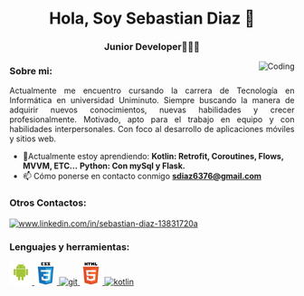 <h1 align="center">Hola, Soy Sebastian Diaz 👋</h1>
<h3 align="center">Junior Developer👨🏽‍💻</h3>
<img align="right" alt="Coding" src="https://marcopilloni.com/Resources/avatar.svg">
<h3 align="left">Sobre mi:</h3>
<p align="justify" >Actualmente me encuentro cursando la carrera de Tecnología en Informática en universidad Uniminuto. Siempre buscando la manera de adquirir nuevos conocimientos, nuevas habilidades y crecer profesionalmente. Motivado, apto para el trabajo en equipo y con habilidades interpersonales. Con foco al desarrollo de aplicaciones móviles y sitios web.</p>

- 🌱Actualmente estoy aprendiendo:
 **Kotlin: Retrofit, Coroutines, Flows, MVVM, ETC...**
 **Python: Con mySql y Flask.**
- 📫 Cómo ponerse en contacto conmigo **sdiaz6376@gmail.com** </p>

<h3 align="left">Otros Contactos:</h3>
<p align="left">
<a href="https://linkedin.com/in/www.linkedin.com/in/sebastian-diaz-13831720a" target="blank"><img align="center" src="https://raw.githubusercontent.com/rahuldkjain/github-profile-readme-generator/master/src/images/icons/Social/linked-in-alt.svg" alt="www.linkedin.com/in/sebastian-diaz-13831720a" height="30" width="40" /></a>
</p>

<h3 align="left">Lenguajes y herramientas:</h3>
<p align="left"> <a href="https://developer.android.com" target="_blank" rel="noreferrer"> <img src="https://raw.githubusercontent.com/devicons/devicon/master/icons/android/android-original-wordmark.svg" alt="android" width="40" height="40"/> </a> <a href="https://www.w3schools.com/css/" target="_blank" rel="noreferrer"> <img src="https://raw.githubusercontent.com/devicons/devicon/master/icons/css3/css3-original-wordmark.svg" alt="css3" width="40" height="40"/> </a> <a href="https://git-scm.com/" target="_blank" rel="noreferrer"> <img src="https://www.vectorlogo.zone/logos/git-scm/git-scm-icon.svg" alt="git" width="40" height="40"/> </a> <a href="https://www.w3.org/html/" target="_blank" rel="noreferrer"> <img src="https://raw.githubusercontent.com/devicons/devicon/master/icons/html5/html5-original-wordmark.svg" alt="html5" width="40" height="40"/> </a> <a href="https://kotlinlang.org" target="_blank" rel="noreferrer"> <img src="https://www.vectorlogo.zone/logos/kotlinlang/kotlinlang-icon.svg" alt="kotlin" width="40" height="40"/> </a> </p>




